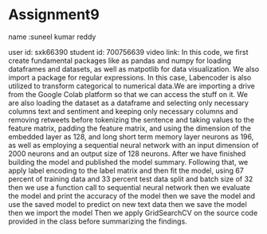 # Assignment9
name :suneel kumar reddy

user id: sxk66390
student id: 700756639
video link:
In this code, we first create fundamental packages like as pandas and numpy for loading dataframes and datasets, as well as matpotlib for data visualization. We also import a package for regular expressions. In this case, Labencoder is also utilized to transform categorical to numerical data.We are importing a drive from the Google Colab platform so that we can access the stuff on it. We are also loading the dataset as a dataframe and selecting only necessary columns text and sentiment and keeping only necessary columns and removing retweets before tokenizing the sentence and taking values to the feature matrix, padding the feature matrix, and using the dimension of the embedded layer as 128, and long short term memory layer neurons as 196, as well as employing a sequential neural network with an input dimension of 2000 neurons and an output size of 128 neurons. After we have finished building the model and published the model summary. Following that, we apply label encoding to the label matrix and then fit the model, using 67 percent of training data and 33 percent test data split and batch size of 32 then we use a function call to sequential neural network then we evaluate the model and print the accuracy of the model then we save the model and use the saved model to predict on new text data then we save the model then we import the model Then we apply GridSearchCV on the source code provided in the class before summarizing the findings.
